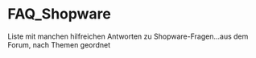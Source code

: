 # FAQ_Shopware
Liste mit manchen hilfreichen Antworten zu Shopware-Fragen...aus dem Forum, nach Themen geordnet
